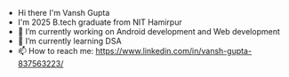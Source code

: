 -    Hi there I'm Vansh Gupta
-    I'm 2025 B.tech graduate from NIT Hamirpur
- 🔭 I’m currently working on Android development and Web development
- 🌱 I’m currently learning DSA
- 📫 How to reach me: https://www.linkedin.com/in/vansh-gupta-837563223/


